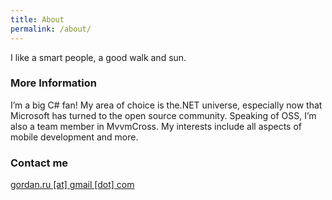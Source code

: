 ```yaml
---
title: About
permalink: /about/
---
```


I like a smart people, a good walk and sun.

### More Information

I’m a big C# fan! My area of choice is the.NET universe, especially now that Microsoft has turned to the open source community. Speaking of OSS, I’m also a team member in MvvmCross. My interests include all aspects of mobile development and more.

### Contact me

[gordan.ru [at] gmail [dot] com](mailto:gordan.ru@gmail.com)
